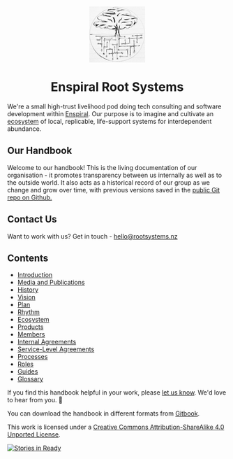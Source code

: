 <img src="./logo.jpg" alt="Root Systems logo" height="128px" style="display: block; margin: auto" />

<h1 style="text-align: center">Enspiral Root Systems</h1>

We're a small high-trust livelihood pod doing tech consulting and software development within [Enspiral](http://enspiral.com).
Our purpose is to imagine and cultivate an [ecosystem](ecosystem/readme.md) of local, replicable, life-support systems for interdependent abundance.

## Our Handbook

Welcome to our handbook! This is the living documentation of our organisation - it promotes transparency between us internally as well as to the outside world. It also acts as a historical record of our group as we change and grow over time, with previous versions saved in the [public Git repo on Github.](https://github.com/enspiral-root-systems/meta)

## Contact Us

Want to work with us? Get in touch - <a href="mailto:hello@rootsystems.nz">hello@rootsystems.nz</a>

## Contents

* [Introduction](README.md)
* [Media and Publications](media/readme.md)
* [History](context/history/readme.md)
* [Vision](context/vision.md)
* [Plan](context/plan.md)
* [Rhythm](context/rhythm.md)
* [Ecosystem](context/ecosystem.md)
* [Products](products/readme.md)
* [Members](members/readme.md)
* [Internal Agreements](agreements/internal.md)
* [Service-Level Agreements](agreements/service-level.md)
* [Processes](processes/readme.md)
* [Roles](roles/readme.md)
* [Guides](guides/readme.md)
* [Glossary](GLOSSARY.md)

If you find this handbook helpful in your work, please [let us know](https://github.com/enspiral-root-systems/meta/issues/new). We'd love to hear from you. 🐌

You can download the handbook in different formats from [Gitbook](https://www.gitbook.com/book/enspiral-root-systems/meta/details).

This work is licensed under a [Creative Commons Attribution-ShareAlike 4.0 Unported License](http://creativecommons.org/licenses/by-sa/4.0/).

[![Stories in Ready](https://badge.waffle.io/enspiral-root-systems/handbook.svg?label=ready&title=Ready)](https://waffle.io/enspiral-root-systems/meta)
